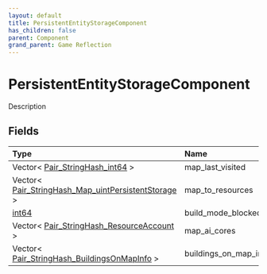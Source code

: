 ```yaml
---
layout: default
title: PersistentEntityStorageComponent
has_children: false
parent: Component
grand_parent: Game Reflection
---
```

# PersistentEntityStorageComponent
Description 

## Fields
| Type | Name |
|:-------------|:--------------|
| Vector< [Pair_StringHash_int64](/game-reflection/classes/pair__string_hash_int64.md) > | map_last_visited |
| Vector< [Pair_StringHash_Map_uintPersistentStorage](/game-reflection/classes/pair__string_hash__map_uint_persistent_storage.md) > | map_to_resources |
| [int64](/game-reflection/components/int64.md) | build_mode_blocked |
| Vector< [Pair_StringHash_ResourceAccount](/game-reflection/classes/pair__string_hash__resource_account.md) > | map_ai_cores |
| Vector< [Pair_StringHash_BuildingsOnMapInfo](/game-reflection/classes/pair__string_hash__buildings_on_map_info.md) > | buildings_on_map_info |

